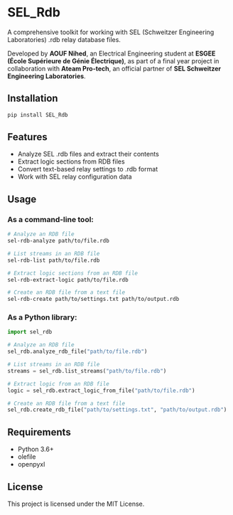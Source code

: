 # SEL_Rdb

A comprehensive toolkit for working with SEL (Schweitzer Engineering Laboratories) .rdb relay database files.

Developed by **AOUF Nihed**, an Electrical Engineering student at **ESGEE (École Supérieure de Génie Électrique)**, as part of a final year project in collaboration with **Ateam Pro-tech**, an official partner of **SEL Schweitzer Engineering Laboratories**.

## Installation

```bash
pip install SEL_Rdb
```

## Features

- Analyze SEL .rdb files and extract their contents
- Extract logic sections from RDB files
- Convert text-based relay settings to .rdb format
- Work with SEL relay configuration data

## Usage

### As a command-line tool:


```bash
# Analyze an RDB file
sel-rdb-analyze path/to/file.rdb

# List streams in an RDB file
sel-rdb-list path/to/file.rdb

# Extract logic sections from an RDB file
sel-rdb-extract-logic path/to/file.rdb

# Create an RDB file from a text file
sel-rdb-create path/to/settings.txt path/to/output.rdb
```

### As a Python library:

```python
import sel_rdb

# Analyze an RDB file
sel_rdb.analyze_rdb_file("path/to/file.rdb")

# List streams in an RDB file
streams = sel_rdb.list_streams("path/to/file.rdb")

# Extract logic from an RDB file
logic = sel_rdb.extract_logic_from_file("path/to/file.rdb")

# Create an RDB file from a text file
sel_rdb.create_rdb_file("path/to/settings.txt", "path/to/output.rdb")
```

## Requirements

- Python 3.6+
- olefile
- openpyxl

## License

This project is licensed under the MIT License.